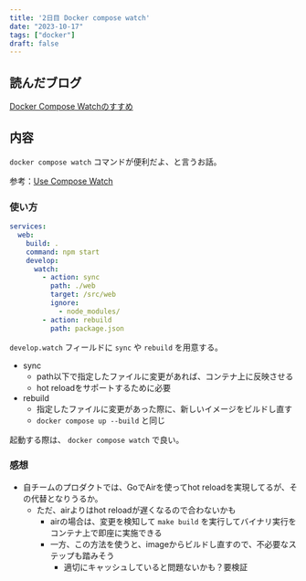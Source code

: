 ```yaml
---
title: '2日目 Docker compose watch'
date: "2023-10-17"
tags: ["docker"]
draft: false
---
```


## 読んだブログ

[Docker Compose Watchのすすめ](https://developer.hatenastaff.com/entry/2023/10/13/120000)

## 内容

`docker compose watch` コマンドが便利だよ、と言うお話。

参考：[Use Compose Watch](https://docs.docker.com/compose/file-watch/)

### 使い方

```yml
services:
  web:
    build: .
    command: npm start
    develop:
      watch:
        - action: sync
          path: ./web
          target: /src/web
          ignore:
            - node_modules/
        - action: rebuild
          path: package.json
```

`develop.watch` フィールドに `sync` や `rebuild` を用意する。

- sync
  - path以下で指定したファイルに変更があれば、コンテナ上に反映させる
  - hot reloadをサポートするために必要
- rebuild
  - 指定したファイルに変更があった際に、新しいイメージをビルドし直す
  - `docker compose up --build` と同じ

起動する際は、 `docker compose watch` で良い。

### 感想

- 自チームのプロダクトでは、GoでAirを使ってhot reloadを実現してるが、その代替となりうるか。
  - ただ、airよりはhot reloadが遅くなるので合わないかも
    - airの場合は、変更を検知して `make build` を実行してバイナリ実行をコンテナ上で即座に実施できる
    - 一方、この方法を使うと、imageからビルドし直すので、不必要なステップも踏みそう
      - 適切にキャッシュしていると問題ないかも？要検証
